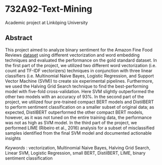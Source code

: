 # 732A92-Text-Mining
Academic project at Linköping University

## Abstract
This project aimed to analyze binary sentiment for the Amazon Fine Food Reviews [dataset](https://snap.stanford.edu/data/web-FineFoods.html)
using different vectorization and word embedding techniques and evaluated the performance on the gold standard dataset. In the first part of the project, we utilized two different word vectorization (i.e. count and TF-IDF vectorizers) techniques in conjunction with three linear classifiers (i.e. Multinomial Naive Bayes, Logistic Regression, and Support Vector Machine (SVM)) to create six experimental pipelines. Furthermore, we used the Halving Grid Search technique to find the best-performing model with five-fold cross-validation. Here SVM slightly outperformed the other two models with an accuracy of 93%. In the second part of the project, we utilized four pre-trained compact BERT models and DistilBERT to perform sentiment classification on a smaller subset of original data; as expected, DistilBERT outperformed the other compact BERT models, however, as it was not tuned on the entire training data, the performance was not as high as SVM model. In the third part of the project, we performed LIME (Ribeiro et al., 2016) analysis for a subset of misclassified samples identified from the final SVM model and documented actionable insights

*Keywords* : vectorization, Multinomial Naive Bayes, Halving Grid Search, Linear SVM, Logistic Regression, small BERT, DistilBERT, LIME, binary sentiment classification
